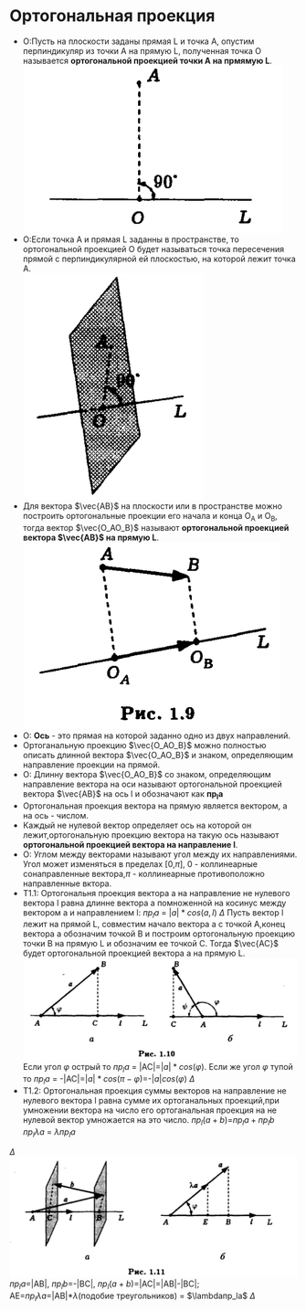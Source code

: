 # Ортогональная проекция
* О:Пусть на плоскости заданы прямая L и точка A, опустим перпиндикуляр из точки А на прямую L,
полученная точка O называется <b>ортогональной проекцией точки A на прмямую L</b>.
![dot_proection](dot_proection.jpg)
* O:Если точка A и прямая L заданны в пространстве, то ортогональной проекцией O будет называться точка пересечения прямой с перпиндикулярной ей плоскостью, на которой лежит точка A.  
![v3_proection](v3_proection.jpg)
* Для вектора $\vec{AB}$ на плоскости или в пространстве можно построить ортогональные проекции его начала и конца
O<sub>A</sub> и O<sub>B</sub>, тогда вектор $\vec{O_AO_B}$
называют <b>ортогональной проекцией вектора $\vec{AB}$ на прямую L</b>.
![pic1_9](pic1_9.jpg)
* O: <b>Ось</b> - это прямая на которой заданно одно из двух направлений.
* Ортоганальную проекцию $\vec{O_AO_B}$ можно полностью описать длинной вектора $\vec{O_AO_B}$ и знаком, определяющим направление проекции на прямой.
* O: Длинну вектора $\vec{O_AO_B}$ со знаком, определяющим направление вектора на оси называют ортогональной проекцией вектора $\vec{AB}$ на ось l и
обозначают как $\mathbf{пр_la}$
* Ортогональная проекция вектора на прямую является вектором, а на ось - числом.
* Каждый не нулевой вектор определяет ось на которой он лежит,ортогональную проекцию вектора на такую ось называют <b>ортогональной проекцией вектора на направление l</b>.
* O: Углом между векторами называют угол между их направлениями. Угол может изменяться в пределах [0,$\pi$], 0 - коллинеарные сонаправленные вектора,$\pi$ - коллинеарные противоположно направленные вктора.
* T1.1: Ортогональня проекция вектора a на направление не нулевого вектора l равна длинне вектора а помноженной на косинус между вектором а и направлением l:
$пр_la$ = $|a|*cos(a,l)$
$\Delta$
Пусть вектор l лежит на прямой L, совместим начало вектора а с точкой A,конец вектора а обозначим точкой B и построим ортогональную проекцию точки B на прямую L и обозначим ее точкой C. Тогда $\vec{AC}$ будет ортогональной проекцией вектора а на прямую L.
![pic1_10](pic1_10.jpg)
Если угол $\varphi$ острый то $пр_la$ = |AC|=$|a|*cos(\varphi)$. Если же угол $\varphi$ тупой то
$пр_la$ = -|AC|=$|a|*cos(\pi-\varphi)$=-$|a|cos(\varphi)$
$\Delta$
* T1.2: Ортогональная проекция суммы векторов на направление не нулевого вектора l равна сумме их ортоганальных проекций,при умножении вектора на число его ортоганальная проекция на не нулевой вектор умножается на это число.
$пр_l(a+b)$=$пр_la+пр_lb$ <br/>
$пр_l\lambda{a}$ = $\lambda{пр_la}$

$\Delta$
![pic1_11](pic1_11.jpg)
$пр_la$=|AB|, $пр_lb$=-|BC|, $пр_l(a+b)$=|AC|=|AB|-|BC|;
<br/>
AE=$пр_l\lambda{a}$=|AB|*$\lambda$(подобие треугольников) = $\lambdaпр_la$
$\Delta$
